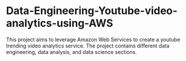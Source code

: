 # Data-Engineering-Youtube-video-analytics-using-AWS
This project aims to leverage Amazon Web Services to create a youtube trending video analytics service. The project contains different data engineering, data analysis, and data science sections.
